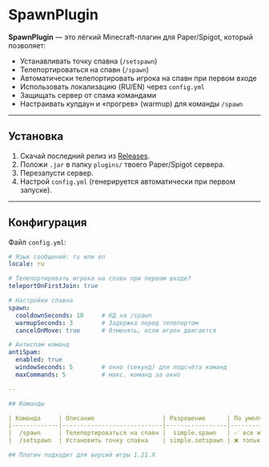 # SpawnPlugin

**SpawnPlugin** — это лёгкий Minecraft-плагин для Paper/Spigot, который позволяет:
- Устанавливать точку спавна (`/setspawn`)
- Телепортироваться на спавн (`/spawn`)
- Автоматически телепортировать игрока на спавн при первом входе
- Использовать локализацию (RU/EN) через `config.yml`
- Защищать сервер от спама командами
- Настраивать кулдаун и «прогрев» (warmup) для команды `/spawn`

---

## Установка

1. Скачай последний релиз из [Releases](../../releases).
2. Положи `.jar` в папку `plugins/` твоего Paper/Spigot сервера.
3. Перезапусти сервер.
4. Настрой `config.yml` (генерируется автоматически при первом запуске).

---

## Конфигурация

Файл `config.yml`:

```yaml
# Язык сообщений: ru или en
locale: ru

# Телепортировать игрока на спавн при первом входе?
teleportOnFirstJoin: true

# Настройки спавна
spawn:
  cooldownSeconds: 10     # КД на /spawn
  warmupSeconds: 3        # Задержка перед телепортом
  cancelOnMove: true      # Отменять, если игрок двигается

# Антиспам команд
antiSpam:
  enabled: true
  windowSeconds: 5        # окно (секунд) для подсчёта команд
  maxCommands: 5          # макс. команд за окно

--

## Команды

| Команда     | Описание                   | Разрешение      | По умолчанию   |
|-------------|----------------------------|-----------------|----------------|
|  /spawn     | Телепортироваться на спавн |  simple.spawn   | ✅ все игроки  |
|  /setspawn  | Установить точку спавна    | simple.setspawn | ❌ только op   |

## Плагин подходит для версий игры 1.21.X 
